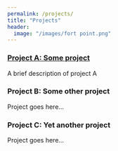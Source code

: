 ```yaml
---
permalink: /projects/
title: "Projects"
header:
  image: "/images/fort point.png"
---
```


### [Project A: Some project](/project_a/)
A brief description of project A

### Project B: Some other project
Project goes here...

### Project C: Yet another project
Project goes here...
